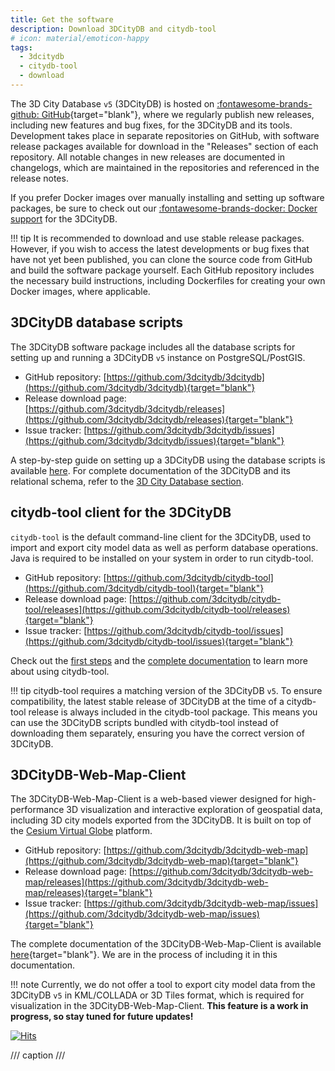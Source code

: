 ```yaml
---
title: Get the software
description: Download 3DCityDB and citydb-tool
# icon: material/emoticon-happy
tags:
  - 3dcitydb
  - citydb-tool
  - download
---
```


The 3D City Database `v5` (3DCityDB) is hosted on [:fontawesome-brands-github: GitHub](https://github.com/3dcitydb){target="blank"}, where we
regularly publish new releases, including new features and bug fixes, for the 3DCityDB and its tools. Development takes
place in separate repositories on GitHub, with software release packages available for download in the "Releases"
section of each repository. All notable changes in new releases are documented in changelogs, which are maintained
in the repositories and referenced in the release notes.

If you prefer Docker images over manually installing and setting up software packages, be sure to check out our
[:fontawesome-brands-docker: Docker support](first-steps/docker.md) for the 3DCityDB.

!!! tip
    It is recommended to download and use stable release packages. However, if you wish to access the latest developments or
    bug fixes that have not yet been published, you can clone the source code from GitHub and build the software package
    yourself. Each GitHub repository includes the necessary build instructions, including Dockerfiles for creating your own
    Docker images, where applicable.

## 3DCityDB database scripts

The 3DCityDB software package includes all the database scripts for setting up and running a 3DCityDB `v5` instance on
PostgreSQL/PostGIS.

- GitHub repository: [https://github.com/3dcitydb/3dcitydb](https://github.com/3dcitydb/3dcitydb){target="blank"}
- Release download page: [https://github.com/3dcitydb/3dcitydb/releases](https://github.com/3dcitydb/3dcitydb/releases){target="blank"}
- Issue tracker: [https://github.com/3dcitydb/3dcitydb/issues](https://github.com/3dcitydb/3dcitydb/issues){target="blank"}

A step-by-step guide on setting up a 3DCityDB using the database scripts is available [here](first-steps/setup.md).
For complete documentation of the 3DCityDB and its relational schema, refer to the [3D City Database section](3dcitydb/index.md).  

## citydb-tool client for the 3DCityDB

`citydb-tool` is the default command-line client for the 3DCityDB, used to import and export city model data as well as
perform database operations. Java is required to be installed on your system in order to run citydb-tool.

- GitHub repository: [https://github.com/3dcitydb/citydb-tool](https://github.com/3dcitydb/citydb-tool){target="blank"}
- Release download page: [https://github.com/3dcitydb/citydb-tool/releases](https://github.com/3dcitydb/citydb-tool/releases){target="blank"}
- Issue tracker: [https://github.com/3dcitydb/citydb-tool/issues](https://github.com/3dcitydb/citydb-tool/issues){target="blank"}

Check out the [first steps](first-steps/citydb-tool.md) and the [complete documentation](citydb-tool/index.md) to learn
more about using citydb-tool. 

!!! tip
    citydb-tool requires a matching version of the 3DCityDB `v5`. To ensure compatibility, the latest stable release of 3DCityDB
    at the time of a citydb-tool release is always included in the citydb-tool package. This means you can use the 3DCityDB
    scripts bundled with citydb-tool instead of downloading them separately, ensuring you have the correct version of
    3DCityDB.

## 3DCityDB-Web-Map-Client

The 3DCityDB-Web-Map-Client is a web-based viewer designed for high-performance 3D visualization and interactive
exploration of geospatial data, including 3D city models exported from the 3DCityDB. It is built on top of the
[Cesium Virtual Globe](https://cesium.com/) platform. 

- GitHub repository: [https://github.com/3dcitydb/3dcitydb-web-map](https://github.com/3dcitydb/3dcitydb-web-map){target="blank"}
- Release download page: [https://github.com/3dcitydb/3dcitydb-web-map/releases](https://github.com/3dcitydb/3dcitydb-web-map/releases){target="blank"}
- Issue tracker: [https://github.com/3dcitydb/3dcitydb-web-map/issues](https://github.com/3dcitydb/3dcitydb-web-map/issues){target="blank"}

The complete documentation of the 3DCityDB-Web-Map-Client is available
[here](https://3dcitydb-docs.readthedocs.io/en/latest/webmap/index.html){target="blank"}. We are in the process of
including it in this documentation.

!!! note
    Currently, we do not offer a tool to export city model data from the 3DCityDB `v5` in KML/COLLADA or 3D Tiles
    format, which is required for visualization in the 3DCityDB-Web-Map-Client. **This feature is a work in progress, so stay
    tuned for future updates!**

[![Hits](https://hits.seeyoufarm.com/api/count/incr/badge.svg?url=https%3A%2F%2F3dcitydb.github.io%2F3dcitydb-mkdocs%2Fdownload%2F&count_bg=%2379C83D&title_bg=%23555555&icon=&icon_color=%23E7E7E7&title=Visitors&edge_flat=false)](https://hits.seeyoufarm.com/#history)

/// caption
///
